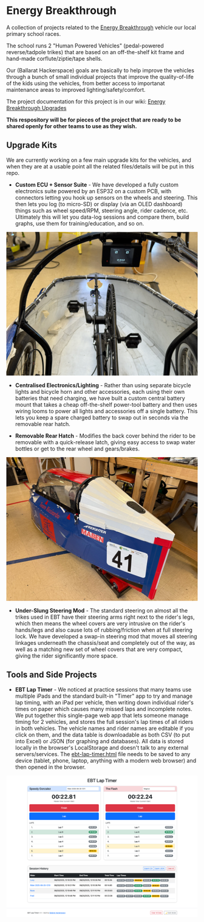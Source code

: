 # Energy Breakthrough

A collection of projects related to the [Energy Breakthrough](https://www.eb.org.au) vehicle our local primary school races.

The school runs 2 "Human Powered Vehicles" (pedal-powered reverse/tadpole trikes) that are based on an off-the-shelf kit frame and hand-made corflute/ziptie/tape shells.

Our (Ballarat Hackerspace) goals are basically to help improve the vehicles through a bunch of small individual projects that improve the quality-of-life of the kids using the vehicles, from better access to importanat maintenance areas to improved lighting/safety/comfort.

The project documentation for this project is in our wiki: [Energy Breakthrough Upgrades](https://gitlab.com/ballarat-hackerspace/services/workshop/-/wikis/group-projects/energy-breakthrough)

**This respository will be for pieces of the project that are ready to be shared openly for other teams to use as they wish.**

## Upgrade Kits

We are currently working on a few main upgrade kits for the vehicles, and when they are at a usable point all the related files/details will be put in this repo.

- **Custom ECU + Sensor Suite** - We have developed a fully custom electronics suite powered by an ESP32 on a custom PCB, with connectors letting you hook up sensors on the wheels and steering. This then lets you log (to micro-SD) or display (via an OLED dashboard) things such as wheel speed/RPM, steering angle, rider cadence, etc. Ultimately this will let you data-log sessions and compare them, build graphs, use them for training/education, and so on.

![EBT Vehicle ECU and Digital Dash](https://github.com/obsoletenerd/energy-breakthrough/blob/main/images/ebt-ecu.jpg?raw=true)

- **Centralised Electronics/Lighting** - Rather than using separate bicycle lights and bicycle horn and other accessories, each using their own batteries that need charging, we have built a custom central battery mount that takes a cheap off-the-shelf power-tool battery and then uses wiring looms to power all lights and accessories off a single battery. This lets you keep a spare charged battery to swap out in seconds via the removable rear hatch.

- **Removable Rear Hatch** - Modifies the back cover behind the rider to be removable with a quick-release latch, giving easy access to swap water bottles or get to the rear wheel and gears/brakes.

![EBT Vehicle Removable Rear Hatch](https://github.com/obsoletenerd/energy-breakthrough/blob/main/images/ebt-hatch.jpg?raw=true)

- **Under-Slung Steering Mod** - The standard steering on almost all the trikes used in EBT have their steering arms right next to the rider's legs, which then means the wheel covers are very intrusive on the rider's hands/legs and also cause lots of rubbing/friction when at full steering lock. We have developed a swap-in steering mod that moves all steering linkages underneath the chassis/seat and completely out of the way, as well as a matching new set of wheel covers that are very compact, giving the rider significantly more space.

## Tools and Side Projects

- **EBT Lap Timer** - We noticed at practice sessions that many teams use multiple iPads and the standard built-in "Timer" app to try and manage lap timing, with an iPad per vehicle, then writing down individual rider's times on paper which causes many missed laps and incomplete notes. We put together this single-page web app that lets someone manage timing for 2 vehicles, and stores the full session's lap times of all riders in both vehicles. The vehicle names and rider names are editable if you click on them, and the data table is downloadable as both CSV (to put into Excel) or JSON (for graphing and databases). All data is stored locally in the browser's LocalStorage and doesn't talk to any external servers/services. The [ebt-lap-timer.html](https://raw.githubusercontent.com/obsoletenerd/energy-breakthrough/refs/heads/main/ebt-lap-timer.html) file needs to be saved to any device (tablet, phone, laptop, anything with a modern web browser) and then opened in the browser.

![Energy Breakthrough Lap Timer](https://github.com/obsoletenerd/energy-breakthrough/blob/main/images/ebt-lap-timer.png?raw=true)
